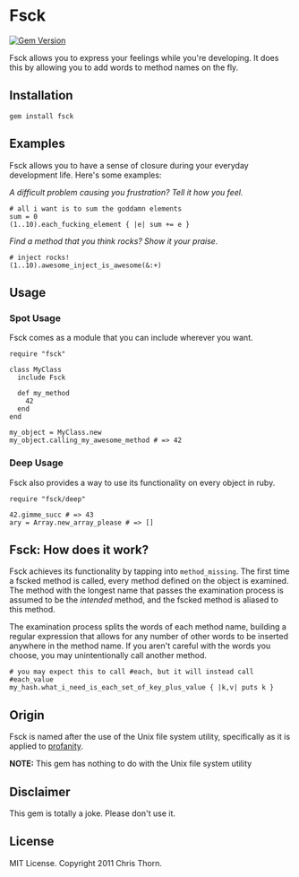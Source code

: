 # Fsck

[![Gem Version](https://badge.fury.io/rb/fsck.png)](http://badge.fury.io/rb/fsck)

Fsck allows you to express your feelings while you're developing. It does this by allowing you to add words to method names on the fly.

## Installation

    gem install fsck

## Examples

Fsck allows you to have a sense of closure during your everyday development life. Here's some examples:

*A difficult problem causing you frustration? Tell it how you feel.*

    # all i want is to sum the goddamn elements
    sum = 0
    (1..10).each_fucking_element { |e| sum += e }

*Find a method that you think rocks? Show it your praise.*

    # inject rocks!
    (1..10).awesome_inject_is_awesome(&:+)

## Usage

### Spot Usage

Fsck comes as a module that you can include wherever you want.

    require "fsck"

    class MyClass
      include Fsck

      def my_method
        42
      end
    end

    my_object = MyClass.new
    my_object.calling_my_awesome_method # => 42

### Deep Usage

Fsck also provides a way to use its functionality on every object in ruby.

    require "fsck/deep"

    42.gimme_succ # => 43
    ary = Array.new_array_please # => []
    
## Fsck: How does it work?

Fsck achieves its functionality by tapping into `method_missing`. The first time a fscked method is called, every method defined on the object is examined. The method with the longest name that passes the examination process is assumed to be the *intended* method, and the fscked method is aliased to this method.

The examination process splits the words of each method name, building a regular expression that allows for any number of other words to be inserted anywhere in the method name. If you aren't careful with the words you choose, you may unintentionally call another method.

    # you may expect this to call #each, but it will instead call #each_value
    my_hash.what_i_need_is_each_set_of_key_plus_value { |k,v| puts k }

## Origin

Fsck is named after the use of the Unix file system utility, specifically as it is applied to [profanity](http://en.wikipedia.org/wiki/Fsck#Use_as_profanity).

**NOTE:** This gem has nothing to do with the Unix file system utility

## Disclaimer

This gem is totally a joke. Please don't use it.

## License
MIT License. Copyright 2011 Chris Thorn.
